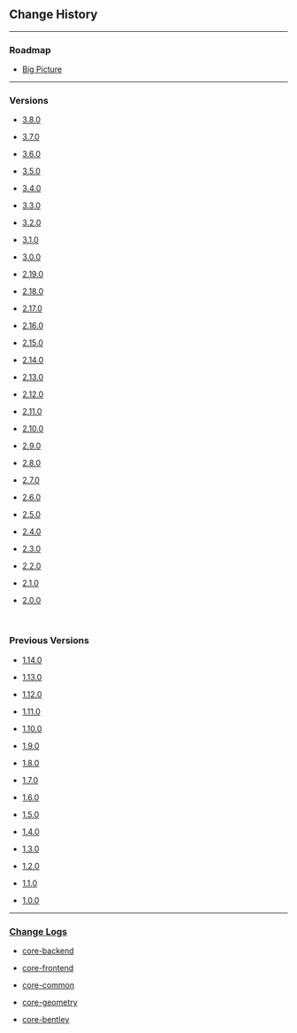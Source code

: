 ## Change History

---

### Roadmap

- [Big Picture](./Roadmap.md)

---

### Versions
- [3.8.0](./3.8.0.md)

- [3.7.0](./3.7.0.md)

- [3.6.0](./3.6.0.md)

- [3.5.0](./3.5.0.md)

- [3.4.0](./3.4.0.md)

- [3.3.0](./3.3.0.md)

- [3.2.0](./3.2.0.md)

- [3.1.0](./3.1.0.md)


- [3.0.0](./3.0.0.md)

- [2.19.0](./2.19.0.md)

- [2.18.0](./2.18.0.md)

- [2.17.0](./2.17.0.md)

- [2.16.0](./2.16.0.md)

- [2.15.0](./2.15.0.md)

- [2.14.0](./2.14.0.md)

- [2.13.0](./2.13.0.md)

- [2.12.0](./2.12.0.md)

- [2.11.0](./2.11.0.md)

- [2.10.0](./2.10.0.md)

- [2.9.0](./2.9.0.md)

- [2.8.0](./2.8.0.md)

- [2.7.0](./2.7.0.md)

- [2.6.0](./2.6.0.md)

- [2.5.0](./2.5.0.md)

- [2.4.0](./2.4.0.md)

- [2.3.0](./2.3.0.md)

- [2.2.0](./2.2.0.md)

- [2.1.0](./2.1.0.md)

- [2.0.0](./2.0.0.md)

&nbsp;
&nbsp;

### Previous Versions

- [1.14.0](./1.14.0.md)

- [1.13.0](./1.13.0.md)

- [1.12.0](./1.12.0.md)

- [1.11.0](./1.11.0.md)

- [1.10.0](./1.10.0.md)

- [1.9.0](./1.9.0.md)

- [1.8.0](./1.8.0.md)

- [1.7.0](./1.7.0.md)

- [1.6.0](./1.6.0.md)

- [1.5.0](./1.5.0.md)

- [1.4.0](./1.4.0.md)

- [1.3.0](./1.3.0.md)

- [1.2.0](./1.2.0.md)

- [1.1.0](./1.1.0.md)

- [1.0.0](./1.0.0.md)

---

### [Change Logs](./ChangeLogs.md)

- [core-backend](../reference/core-backend/changelog)

- [core-frontend](../reference/core-frontend/changelog)

- [core-common](../reference/core-common/changelog)

- [core-geometry](../reference/core-geometry/changelog)

- [core-bentley](../reference/core-bentley/changelog)

<script>
    $("[id='previous versions']").next("ul").hide();

    $(document).ready(function () {
        if (!window.document.URL.includes("changehistory/1.")) {
              $("[id='previous versions'] i").addClass('icon-chevron-down').removeClass('icon-chevron-up');
        } else {
               $("[id='previous versions'] i").addClass('icon-chevron-up').removeClass('icon-chevron-down');
               $("[id='previous versions']").next("ul").show();
        }
    });
</script>
